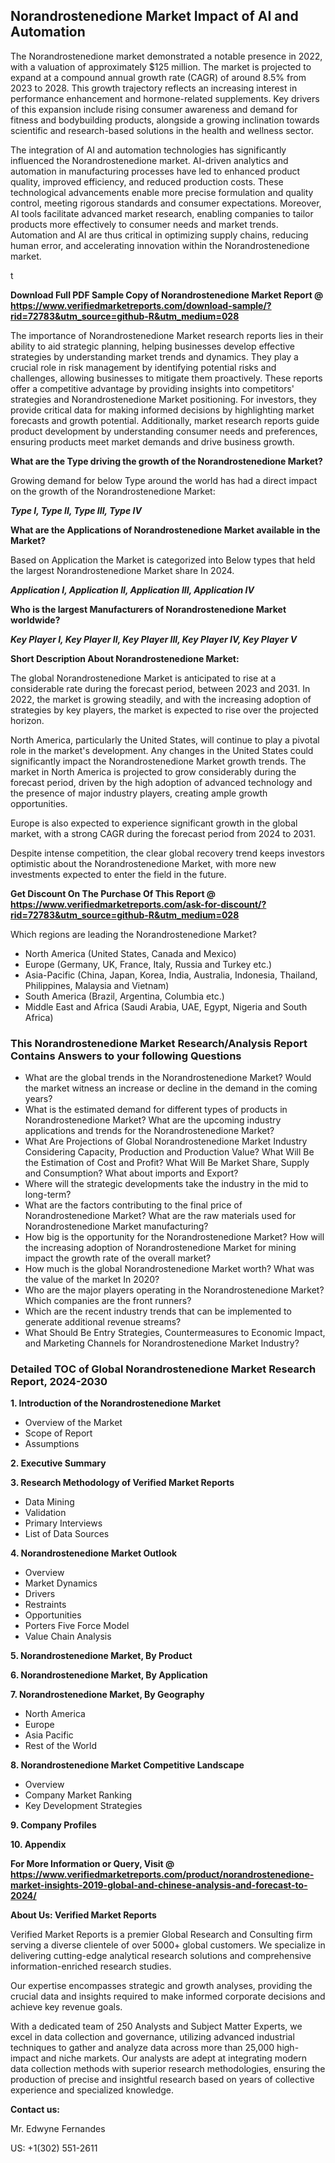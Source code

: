 <h2>Norandrostenedione Market Impact of AI and Automation</h2><p>The Norandrostenedione market demonstrated a notable presence in 2022, with a valuation of approximately $125 million. The market is projected to expand at a compound annual growth rate (CAGR) of around 8.5% from 2023 to 2028. This growth trajectory reflects an increasing interest in performance enhancement and hormone-related supplements. Key drivers of this expansion include rising consumer awareness and demand for fitness and bodybuilding products, alongside a growing inclination towards scientific and research-based solutions in the health and wellness sector.</p><p>The integration of AI and automation technologies has significantly influenced the Norandrostenedione market. AI-driven analytics and automation in manufacturing processes have led to enhanced product quality, improved efficiency, and reduced production costs. These technological advancements enable more precise formulation and quality control, meeting rigorous standards and consumer expectations. Moreover, AI tools facilitate advanced market research, enabling companies to tailor products more effectively to consumer needs and market trends. Automation and AI are thus critical in optimizing supply chains, reducing human error, and accelerating innovation within the Norandrostenedione market.</p>t</p><p id="" class=""><strong>Download Full PDF Sample Copy of Norandrostenedione Market Report @ <a href="https://www.verifiedmarketreports.com/download-sample/?rid=72783&utm_source=github-R&utm_medium=028" target="_blank">https://www.verifiedmarketreports.com/download-sample/?rid=72783&utm_source=github-R&utm_medium=028</a></strong></p><p>The importance of&nbsp;Norandrostenedione Market research reports lies in their ability to aid strategic planning, helping businesses develop effective strategies by understanding market trends and dynamics. They play a crucial role in risk management by identifying potential risks and challenges, allowing businesses to mitigate them proactively. These reports offer a competitive advantage by providing insights into competitors' strategies and Norandrostenedione Market positioning. For investors, they provide critical data for making informed decisions by highlighting market forecasts and growth potential. Additionally, market research reports guide product development by understanding consumer needs and preferences, ensuring products meet market demands and drive business growth.</p><p><strong>What are the&nbsp;Type driving the growth of the Norandrostenedione Market?</strong></p><p id="" class="">Growing demand for below Type around the world has had a direct impact on the growth of the Norandrostenedione Market:</p><em><strong>Type I, Type II, Type III, Type IV</strong></em></p><strong>What are the&nbsp;Applications&nbsp;of Norandrostenedione Market available in the Market?</strong></p><p id="" class="">Based on Application the Market is categorized into Below types that held the largest Norandrostenedione Market share In 2024.</p><em><strong>Application I, Application II, Application III, Application IV</strong></em></p><strong>Who is the largest Manufacturers of Norandrostenedione Market worldwide?</strong></p><p><em><strong>Key Player I, Key Player II, Key Player III, Key Player IV, Key Player V</strong></em></p><p id="" class=""><strong>Short Description About Norandrostenedione Market:</strong></p><p>The global Norandrostenedione Market is anticipated to rise at a considerable rate during the forecast period, between 2023 and 2031. In 2022, the market is growing steadily, and with the increasing adoption of strategies by key players, the market is expected to rise over the projected horizon.</p><p>North America, particularly the United States, will continue to play a pivotal role in the market's development. Any changes in the United States could significantly impact the Norandrostenedione Market growth trends. The market in North America is projected to grow considerably during the forecast period, driven by the high adoption of advanced technology and the presence of major industry players, creating ample growth opportunities.</p><p>Europe is also expected to experience significant growth in the global market, with a strong CAGR during the forecast period from 2024 to 2031.</p><p>Despite intense competition, the clear global recovery trend keeps investors optimistic about the Norandrostenedione Market, with more new investments expected to enter the field in the future.</p><p id="" class=""><strong>Get Discount On The Purchase Of This Report @ <a href="https://www.verifiedmarketreports.com/ask-for-discount/?rid=72783&utm_source=github-R&utm_medium=028" target="_blank">https://www.verifiedmarketreports.com/ask-for-discount/?rid=72783&utm_source=github-R&utm_medium=028</a></strong></p>Which regions are leading the Norandrostenedione Market?</p><ul><li>North America (United States, Canada and Mexico)</li><li>Europe (Germany, UK, France, Italy, Russia and Turkey etc.)</li><li>Asia-Pacific (China, Japan, Korea, India, Australia, Indonesia, Thailand, Philippines, Malaysia and Vietnam)</li><li>South America (Brazil, Argentina, Columbia etc.)</li><li>Middle East and Africa (Saudi Arabia, UAE, Egypt, Nigeria and South Africa)</li></ul><h3 id="" class="">This Norandrostenedione Market Research/Analysis Report Contains Answers to your following Questions</h3><ul><li>What are the global trends in the Norandrostenedione Market? Would the market witness an increase or decline in the demand in the coming years?</li><li>What is the estimated demand for different types of products in Norandrostenedione Market? What are the upcoming industry applications and trends for the Norandrostenedione Market?</li><li>What Are Projections of Global Norandrostenedione Market Industry Considering Capacity, Production and Production Value? What Will Be the Estimation of Cost and Profit? What Will Be Market Share, Supply and Consumption? What about imports and Export?</li><li>Where will the strategic developments take the industry in the mid to long-term?</li><li>What are the factors contributing to the final price of Norandrostenedione Market? What are the raw materials used for Norandrostenedione Market manufacturing?</li><li>How big is the opportunity for the Norandrostenedione Market? How will the increasing adoption of Norandrostenedione Market for mining impact the growth rate of the overall market?</li><li>How much is the global Norandrostenedione Market worth? What was the value of the market In 2020?</li><li>Who are the major players operating in the Norandrostenedione Market? Which companies are the front runners?</li><li>Which are the recent industry trends that can be implemented to generate additional revenue streams?</li><li>What Should Be Entry Strategies, Countermeasures to Economic Impact, and Marketing Channels for Norandrostenedione Market Industry?</li></ul><h3 id="" class="">Detailed TOC of Global Norandrostenedione Market Research Report, 2024-2030</h3><p id="" class=""><strong>1. Introduction of the Norandrostenedione Market</strong></p><ul><li>Overview of the Market</li><li>Scope of Report</li><li>Assumptions</li></ul><p id="" class=""><strong>2. Executive Summary</strong></p><p id="" class=""><strong>3. Research Methodology of Verified Market Reports</strong></p><ul><li>Data Mining</li><li>Validation</li><li>Primary Interviews</li><li>List of Data Sources</li></ul><p id="" class=""><strong>4. Norandrostenedione Market Outlook</strong></p><ul><li>Overview</li><li>Market Dynamics</li><li>Drivers</li><li>Restraints</li><li>Opportunities</li><li>Porters Five Force Model</li><li>Value Chain Analysis</li></ul><p id="" class=""><strong>5. Norandrostenedione Market, By Product</strong></p><p id="" class=""><strong>6. Norandrostenedione Market, By Application</strong></p><p id="" class=""><strong>7. Norandrostenedione Market, By Geography</strong></p><ul><li>North America</li><li>Europe</li><li>Asia Pacific</li><li>Rest of the World</li></ul><p id="" class=""><strong>8. Norandrostenedione Market Competitive Landscape</strong></p><ul><li>Overview</li><li>Company Market Ranking</li><li>Key Development Strategies</li></ul><p id="" class=""><strong>9. Company Profiles</strong></p><p id="" class=""><strong>10. Appendix</strong></p><p id="" class=""><strong>For More Information or Query, Visit @ <a href="https://www.verifiedmarketreports.com/product/norandrostenedione-market-insights-2019-global-and-chinese-analysis-and-forecast-to-2024/" target="_blank">https://www.verifiedmarketreports.com/product/norandrostenedione-market-insights-2019-global-and-chinese-analysis-and-forecast-to-2024/</a></strong></p><p id="" class=""><strong>About Us: Verified Market Reports</strong></p><p id="" class="">Verified Market Reports is a premier Global Research and Consulting firm serving a diverse clientele of over 5000+ global customers. We specialize in delivering cutting-edge analytical research solutions and comprehensive information-enriched research studies.</p><p id="" class="">Our expertise encompasses strategic and growth analyses, providing the crucial data and insights required to make informed corporate decisions and achieve key revenue goals.</p><p id="" class="">With a dedicated team of 250 Analysts and Subject Matter Experts, we excel in data collection and governance, utilizing advanced industrial techniques to gather and analyze data across more than 25,000 high-impact and niche markets. Our analysts are adept at integrating modern data collection methods with superior research methodologies, ensuring the production of precise and insightful research based on years of collective experience and specialized knowledge.</p><p id="" class=""><strong>Contact us:</strong></p><p id="" class="">Mr. Edwyne Fernandes</p><p id="" class="">US: +1(302) 551-2611</p>